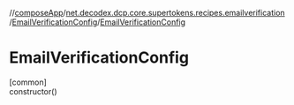 //[composeApp](../../../index.md)/[net.decodex.dcp.core.supertokens.recipes.emailverification](../index.md)/[EmailVerificationConfig](index.md)/[EmailVerificationConfig](-email-verification-config.md)

# EmailVerificationConfig

[common]\
constructor()
